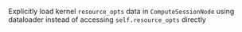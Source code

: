 Explicitly load kernel `resource_opts` data in `ComputeSessionNode` using dataloader instead of accessing `self.resource_opts` directly
